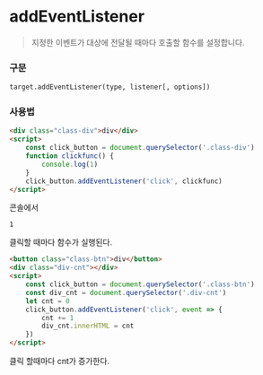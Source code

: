 # addEventListener

> 지정한 이벤트가 대상에 전달될 때마다 호출할 함수를 설정합니다.

### 구문

```html
target.addEventListener(type, listener[, options])
```

### 사용법

```html
<div class="class-div">div</div>
<script>
    const click_button = document.querySelector('.class-div')
    function clickfunc() {
        console.log(1)
    }
    click_button.addEventListener('click', clickfunc)
</script>
```

콘솔에서

```
1
```

클릭할 때마다 함수가 실행된다.

```html
<button class="class-btn">div</button>
<div class="div-cnt"></div>
<script>
    const click_button = document.querySelector('.class-btn')
    const div_cnt = document.querySelector('.div-cnt')
    let cnt = 0
    click_button.addEventListener('click', event => {
        cnt += 1
        div_cnt.innerHTML = cnt
    })
</script>
```

클릭 할때마다 cnt가 증가한다.